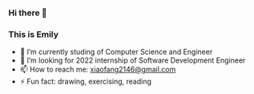 ### Hi there 👋
### This is Emily

- 🔭 I’m currently studing of Computer Science and Engineer
- 🤔 I’m looking for 2022 internship of Software Development Engineer
- 📫 How to reach me: xiaofang2146@gmail.com
- ⚡ Fun fact:  drawing, exercising, reading


